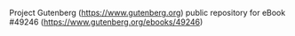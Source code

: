 Project Gutenberg (https://www.gutenberg.org) public repository for eBook #49246 (https://www.gutenberg.org/ebooks/49246)
